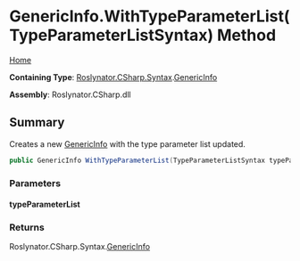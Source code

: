 <a name="_Top"></a>

# GenericInfo\.WithTypeParameterList\(TypeParameterListSyntax\) Method

[Home](../../../../../README.md#_Top)

**Containing Type**: [Roslynator.CSharp.Syntax](../../README.md#_Top)\.[GenericInfo](../README.md#_Top)

**Assembly**: Roslynator\.CSharp\.dll

## Summary

Creates a new [GenericInfo](../README.md#_Top) with the type parameter list updated\.

```csharp
public GenericInfo WithTypeParameterList(TypeParameterListSyntax typeParameterList)
```

### Parameters

#### typeParameterList

### Returns

Roslynator\.CSharp\.Syntax\.[GenericInfo](../README.md#_Top)


